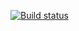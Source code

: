 [![Build status](https://build.appcenter.ms/v0.1/apps/c9f830d3-b3b8-4029-9670-62426d503139/branches/dev/badge)](https://appcenter.ms)
